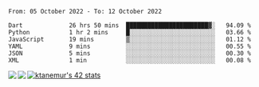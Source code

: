 <!--START_SECTION:waka-->

```text
From: 05 October 2022 - To: 12 October 2022

Dart             26 hrs 50 mins  ███████████████████████▓░   94.09 %
Python           1 hr 2 mins     █░░░░░░░░░░░░░░░░░░░░░░░░   03.66 %
JavaScript       19 mins         ▒░░░░░░░░░░░░░░░░░░░░░░░░   01.12 %
YAML             9 mins          ░░░░░░░░░░░░░░░░░░░░░░░░░   00.55 %
JSON             5 mins          ░░░░░░░░░░░░░░░░░░░░░░░░░   00.30 %
XML              1 min           ░░░░░░░░░░░░░░░░░░░░░░░░░   00.08 %
```

<!--END_SECTION:waka-->
<a href="https://github.com/anuraghazra/github-readme-stats">
  <img align="left" src="https://github-readme-stats.vercel.app/api?username=Tanesan&count_private=true&show_icons=true" />
<img align="left" src="https://github-readme-stats.vercel.app/api/top-langs/?username=Tanesan" />
</a>

[![ktanemur's 42 stats](https://badge42.vercel.app/api/v2/cl1wslf6s002109l771rng2w8/stats?cursusId=21&coalitionId=62)](https://github.com/JaeSeoKim/badge42)
